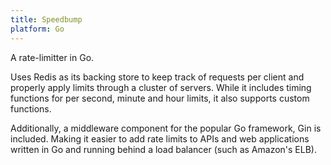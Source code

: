 ```yaml
---
title: Speedbump
platform: Go
---
```


A rate-limitter in Go.

<!--more-->

Uses Redis as its backing store to keep track of requests per client and properly apply limits through a cluster of servers. While it includes timing functions for per second, minute and hour limits, it also supports custom functions.

Additionally, a middleware component for the popular Go framework, Gin is included. Making it easier to add rate limits to APIs and web applications written in Go and running behind a load balancer (such as Amazon's ELB).
